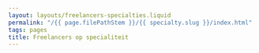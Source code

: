 ```yaml
---
layout: layouts/freelancers-specialties.liquid
permalink: "/{{ page.filePathStem }}/{{ specialty.slug }}/index.html"
tags: pages
title: Freelancers op specialiteit
---
```

